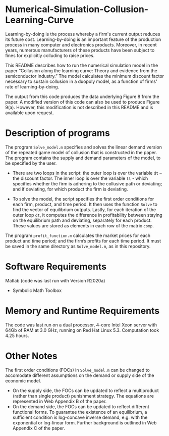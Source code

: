 # Numerical-Simulation-Collusion-Learning-Curve

Learning-by-doing is the process whereby a firm's current output reduces its future cost. Learning-by-doing is an important feature of the production process in many computer and electronics products. Moreover, in recent years, numerous manufacturers of these products have been subject to fines for explicitly colluding to raise prices.  

This README describes how to run the numerical simulation model in the paper “Collusion along the learning curve: Theory and evidence from the semiconductor industry.” The model calculates the minimum discount factor necessary to sustain collusion in a duopoly model, as a function of firms' rate of learning-by-doing. 

The output from this code produces the data underlying Figure 8 from the paper. A modified version of this code can also be used to produce Figure 9(a). However, this modification is not described in this README and is available upon request. 

# Description of programs

The program `Solve_model.m` specifies and solves the linear demand version of the repeated game model of collusion that is constructed in the paper. The program contains the supply and demand parameters of the model, to be specified by the user.

- There are two loops in the script: the outer loop is over the variable `dt` – the discount factor. The inner loop is over the variable `ll` - which specifies whether the firm is adhering to the collusive path or deviating; and if deviating, for which product the firm is deviating.

- To solve the model, the script specifies the first order conditions for each firm, product, and time period. It then uses the function `Solve` to find the vector of equilibrium outputs. Lastly, for each iteration of the outer loop `dt`, it computes the difference in profitability between staying on the equilibrium path and deviating, separately for each product. These values are stored as elements in each row of the matrix `comp`.

The program `profit_function.m` calculates the market prices for each product and time period; and the firm’s profits for each time period. It must be saved in the same directory as `Solve_model.m`, as in this repository.

# Software Requirements

Matlab (code was last run with Version R2020a)
- Symbolic Math Toolbox
	
# Memory and Runtime Requirements

The code was last run on a dual processor, 4-core Intel Xeon server with 64Gb of RAM at 3.0 GHz, running on Red Hat Linux 5.3. Computation took 4.25 hours.

# Other Notes

The first order conditions (FOCs) in `Solve_model.m` can be changed to accomodate different assumptions on the demand or supply side of the economic model.
- On the supply side, the FOCs can be updated to reflect a multiproduct (rather than single product) punishment strategy. The equations are represented in Web Appendix B of the paper. 
- On the demand side, the FOCs can be updated to reflect different functional forms. To guarantee the existence of an equilibrium, a sufficient condition is log-concave inverse demand, e.g. with the exponential or log-linear form. Further background is outlined in Web Appendix C of the paper. 



